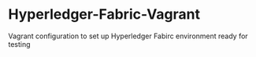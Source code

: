 # Hyperledger-Fabric-Vagrant
Vagrant configuration to set up Hyperledger Fabirc environment ready for testing
